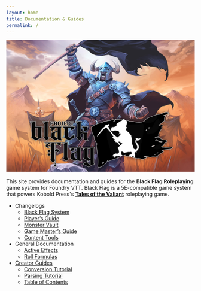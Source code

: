 ```yaml
---
layout: home
title: Documentation & Guides
permalink: /
---
```


![](assets/images/readme.jpg)

This site provides documentation and guides for the **Black Flag Roleplaying** game system for Foundry VTT. Black Flag is a 5E-compatible game system that powers Kobold Press's **[Tales of the Valiant](https://www.talesofthevaliant.com)** roleplaying game.

- Changelogs
  - [Black Flag System](changelogs/system)
  - [Player’s Guide](changelogs/players-guide)
  - [Monster Vault](changelogs/monster-vault)
  - [Game Master’s Guide](changelogcs/game-masters-guide)
  - [Content Tools](changelogs/content-tools)
- General Documentation
  - [Active Effects](documentation/active-effects)
  - [Roll Formulas](documentation/roll-formulas)
- [Creator Guides](documentation/creator-guides)
  - [Conversion Tutorial](documentation/conversion-tutorial)
  - [Parsing Tutorial](documentation/parsing-tutorial)
  - [Table of Contents](documentation/table-of-contents)
